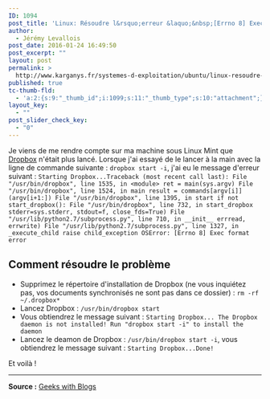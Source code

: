 ```yaml
---
ID: 1094
post_title: 'Linux: Résoudre l&rsquo;erreur &laquo;&nbsp;[Errno 8] Exec format error&nbsp;&raquo; de Dropbox'
author:
  - Jérémy Levallois
post_date: 2016-01-24 16:49:50
post_excerpt: ""
layout: post
permalink: >
  http://www.karganys.fr/systemes-d-exploitation/ubuntu/linux-resoudre-lerreur-errno-8-exec-format-error-de-dropbox/
published: true
tc-thumb-fld:
  - 'a:2:{s:9:"_thumb_id";i:1099;s:11:"_thumb_type";s:10:"attachment";}'
layout_key:
  - ""
post_slider_check_key:
  - "0"
---
```

Je viens de me rendre compte sur ma machine sous Linux Mint que [Dropbox][1] n'était plus lancé. Lorsque j'ai essayé de le lancer à la main avec la ligne de commande suivante : `dropbox start -i`, j'ai eu le message d'erreur suivant : `Starting Dropbox...Traceback (most recent call last):
  File "/usr/bin/dropbox", line 1535, in <module>
    ret = main(sys.argv)
  File "/usr/bin/dropbox", line 1524, in main
    result = commands[argv[i]](argv[i+1:])
  File "/usr/bin/dropbox", line 1395, in start
    if not start_dropbox():
  File "/usr/bin/dropbox", line 732, in start_dropbox
    stderr=sys.stderr, stdout=f, close_fds=True)
  File "/usr/lib/python2.7/subprocess.py", line 710, in __init__
    errread, errwrite)
  File "/usr/lib/python2.7/subprocess.py", line 1327, in _execute_child
    raise child_exception
OSError: [Errno 8] Exec format error`

## Comment résoudre le problème

*   Supprimez le répertoire d'installation de Dropbox (ne vous inquiétez pas, vos documents synchronisés ne sont pas dans ce dossier) : `rm -rf ~/.dropbox*`
*   Lancez Dropbox : `/usr/bin/dropbox start`
*   Vous obtiendrez le message suivant : `Starting Dropbox...
The Dropbox daemon is not installed!
Run "dropbox start -i" to install the daemon`
*   Lancez le deamon de Dropbox : `/usr/bin/dropbox start -i`, vous obtiendrez le message suivant : `Starting Dropbox...Done!`

Et voilà !

* * *

**Source :** [Geeks with Blogs][2]

 [1]: https://www.dropbox.com/
 [2]: http://geekswithblogs.net/jkhines/archive/2012/12/25/dropbox-fails-with-oserror-errno-8-exec-format-error.aspx